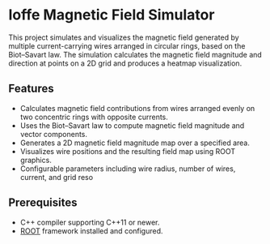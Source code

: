 # Ioffe Magnetic Field Simulator
This project simulates and visualizes the magnetic field generated by multiple current-carrying wires arranged in circular rings, based on the Biot–Savart law. 
The simulation calculates the magnetic field magnitude and direction at points on a 2D grid and produces a heatmap visualization.

## Features
- Calculates magnetic field contributions from wires arranged evenly on two concentric rings with opposite currents.
- Uses the Biot–Savart law to compute magnetic field magnitude and vector components.
- Generates a 2D magnetic field magnitude map over a specified area.
- Visualizes wire positions and the resulting field map using ROOT graphics.
- Configurable parameters including wire radius, number of wires, current, and grid reso

## Prerequisites
- C++ compiler supporting C++11 or newer.
- [ROOT](https://root.cern/) framework installed and configured.
